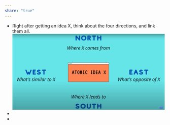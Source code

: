 ```yaml
---
share: "true"
---
```


- Right after getting an idea X, think about the four directions, and link them all. 
  ![image.png](../../image_1683293760343_0.png)
-
-